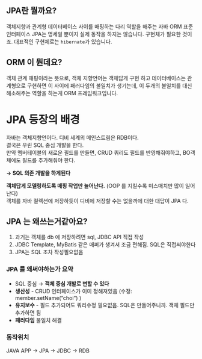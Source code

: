 
## JPA란 뭘까요?

객체지향과 관계형 데이터베이스 사이를 매핑하는 다리 역할을 해주는 자바 ORM 표준 인터페이스
JPA는 명세일 뿐이지 실제 동작을 하지는 않습니다. 구현체가 필요한 것이죠.
대표적인 구현체로는 `hibernate`가 있습니다.

## ORM 이 뭔데요?
객체 관계 매핑이라는 뜻으로, 객체 지향언어는 객체답게 구현 하고 데이터베이스는 관계형으로 구현하면
이 사이에 패러다임의 불일치가 생기는데, 이 두개의 불일치를 대신 해소해주는 역할을 하는게 ORM 프레임워크입니다.

# JPA 등장의 배경

자바는 객체지향언어다. 디비 세계의 메인스트림은 RDB이다.  
결국은 우린 SQL 중심 개발을 한다.  
만약 멤버테이블의 새로운 필드를 만들면, CRUD 쿼리도 필드를 반영해줘야하고, BO객체에도 필드를 추가해줘야 한다.   

**→ SQL 의존 개발을 하게된다**  

**객체답게 모델링하도록 매핑 작업만 늘어난다.** (OOP 를 지킬수록 미스매치만 많이 일어난다)  
객체를 자바 컬렉션에 저장하듯이 디비에 저장할 수는 없을까에 대한 대답이 JPA 다.

## JPA 는 왜쓰는거같아요?

1. 과거는 객체를 db 에 저장하려면 sql, JDBC API 직접 작성
2. JDBC Template, MyBatis 같은 매퍼가 생겨서 조금 편해짐. SQL은 직접써야한다
3. JPA는 SQL 조차 작성필요없음

### JPA 를 왜써야하는가 요약

- SQL  중심 → **객체 중심 개발로 변할 수 있다**
- **생산성** - CRUD 인터페이스가 이미 정해져있음 (수정: member.setName(”choi”) )
- **유지보수** - 필드 추가되어도 쿼리수정 필요없음. SQL은 만들어주니까. 객체 필드만 추가하면 됨
- **패러다임** 불일치 해결

### 동작위치

JAVA APP → JPA → JDBC → RDB
